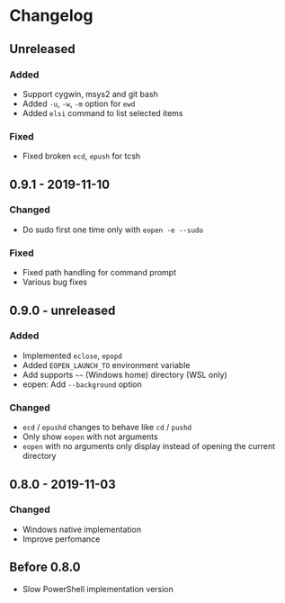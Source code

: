 # Changelog

## Unreleased
### Added
- Support cygwin, msys2 and git bash
- Added `-u`, `-w`, `-m` option for `ewd`
- Added `elsi` command to list selected items
### Fixed
- Fixed broken `ecd`, `epush` for tcsh

## 0.9.1 - 2019-11-10
### Changed
- Do sudo first one time only with `eopen -e --sudo`
### Fixed
- Fixed path handling for command prompt
- Various bug fixes

## 0.9.0 - unreleased
### Added
- Implemented `eclose`, `epopd`
- Added `EOPEN_LAUNCH_TO` environment variable
- Add supports `~~` (Windows home) directory (WSL only)
- eopen: Add `--background` option
### Changed
- `ecd` / `epushd` changes to behave like `cd` / `pushd`
- Only show `eopen` with not arguments
- `eopen` with no arguments only display instead of opening the current directory

## 0.8.0 - 2019-11-03
### Changed
- Windows native implementation
- Improve perfomance

## Before 0.8.0
- Slow PowerShell implementation version
